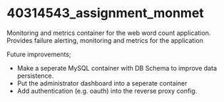 # 40314543_assignment_monmet

Monitoring and metrics container for the web word count application. Provides failure alerting, monitoring and metrics for the application

Future improvements;
- Make a seperate MySQL container with DB Schema to improve data persistence.
- Put the administrator dashboard into a seperate container
- Add authentication (e.g. oauth) into the reverse proxy config.
